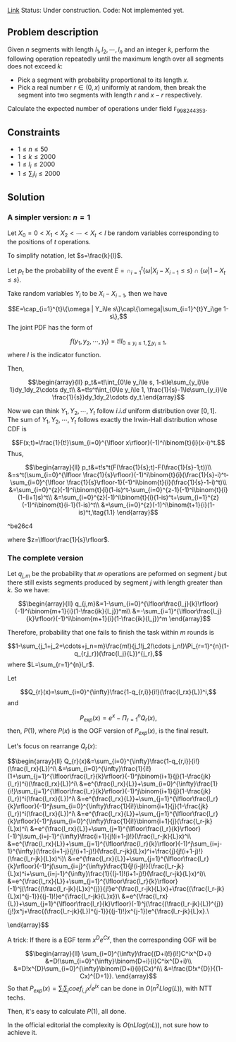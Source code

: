 [Link](https://codeforces.com/contest/1477/problem/F)
Status: Under construction.
Code: Not implemented yet.

## Problem description
Given $n$ segments with length $l_1,l_2,\cdots,l_n$ and an integer $k$, perform the following operation repeatedly until the maximum length over all segments does not exceed $k$:

- Pick a segment with probability proportional to its length $x$.
- Pick a real number $r\in (0,x)$ uniformly at random, then break the segment into two segments with length $r$ and $x-r$ respectively.

Calculate the expected number of operations under field $\mathtt{F}_{998244353}$.

## Constraints
- $1\le n\le 50$
- $1\le k\le 2000$
- $1\le l_i\le 2000$
- $1\le\sum_{i}l_i\le 2000$

## Solution
### A simpler version: $n=1$
Let $X_0=0\lt X_1\lt X_2\lt\cdots\lt X_t\lt l$ be random variables corresponding to the positions of $t$ operations.

To simplify notation, let $s=\frac{k}{l}$. 

Let $p_t$ be the probability of the event $E=\cap_{i=1}^{t}\{\omega | X_i-X_{i-1}\le s\}\cap \{\omega | 1-X_t\le s\}$.

Take random variables $Y_i$ to be $X_i-X_{i-1}$, then we have

$$E=\cap_{i=1}^{t}\{\omega | Y_i\le s\}\cap\{\omega|\sum_{i=1}^{t}Y_i\ge 1-s\},$$
The joint PDF has the form of

$$f(y_1,y_2,\cdots,y_t)=t!I_{0\le y_i\le 1, \sum_iy_i\le 1},$$
where $I$ is the indicator function.

Then,

$$\begin{array}{ll}
p_t&=t!\int_{0\le y_i\le s, 1-s\le\sum_{y_i}\le 1}dy_1dy_2\cdots dy_t\\
&=t!s^t\int_{0\le y_i\le 1, \frac{1}{s}-1\le\sum_{y_i}\le \frac{1}{s}}dy_1dy_2\cdots dy_t.\end{array}$$

Now we can think $Y_1,Y_2,\cdots,Y_t$ follow $i.i.d$ uniform distribution over $[0,1]$. The sum of $Y_1,Y_2,\cdots,Y_t$ follows exactly the Irwin-Hall distribution whose CDF is 

$$F(x;t)=\frac{1}{t!}\sum_{i=0}^{\lfloor x\rfloor}(-1)^i\binom{t}{i}(x-i)^t.$$
Thus,

$$\begin{array}{ll}
p_t&=t!s^t(F(\frac{1}{s};t)-F(\frac{1}{s}-1;t))\\
&=s^t(\sum_{i=0}^{\lfloor \frac{1}{s}\rfloor}(-1)^i\binom{t}{i}(\frac{1}{s}-i)^t-\sum_{i=0}^{\lfloor \frac{1}{s}\rfloor-1}(-1)^i\binom{t}{i}(\frac{1}{s}-1-i)^t)\\
&=\sum_{i=0}^{z}(-1)^i\binom{t}{i}(1-is)^t-\sum_{i=0}^{z-1}(-1)^i\binom{t}{i}(1-(i+1)s)^t\\
&=\sum_{i=0}^{z}(-1)^i\binom{t}{i}(1-is)^t+\sum_{i=1}^{z}(-1)^i\binom{t}{i-1}(1-is)^t\\
&=\sum_{i=0}^{z}(-1)^i\binom{t+1}{i}(1-is)^t,\tag{1.1}
\end{array}$$

^be26c4

where $z=\lfloor\frac{1}{s}\rfloor$.

### The complete version

Let $q_{j,m}$ be the probability that $m$ operations are peformed on segment $j$ but there still exists segments produced by segment $j$ with length greater than $k$. So we have:

$$\begin{array}{ll}
q_{j,m}&=1-\sum_{i=0}^{\lfloor\frac{l_j}{k}\rfloor}(-1)^i\binom{m+1}{i}(1-\frac{ik}{l_j})^m\\
&=-\sum_{i=1}^{\lfloor\frac{l_j}{k}\rfloor}(-1)^i\binom{m+1}{i}(1-\frac{ik}{l_j})^m
\end{array}$$


Therefore, probability that one fails to finish the task within $m$ rounds is

$$1-\sum_{j_1+j_2+\cdots+j_n=m}\frac{m!}{j_1!j_2!\cdots j_n!}\Pi_{r=1}^{n}(1-q_{r,j_r})(\frac{l_j}{L})^{j_r},$$
where $L=\sum_{r=1}^{n}l_r$.

Let 

$$Q_{r}(x)=\sum_{i=0}^{\infty}\frac{1-q_{r,i}}{i!}(\frac{l_rx}{L})^i,$$
and

$$P_{exp}(x)=e^x-\Pi_{r=1}^{n}Q_{r}(x),$$
then, $P(1)$, where $P(x)$ is the OGF version of $P_{exp}(x)$, is the final result.

Let's focus on rearrange $Q_r(x)$:

$$\begin{array}{ll}
Q_{r}(x)&=\sum_{i=0}^{\infty}\frac{1-q_{r,i}}{i!}(\frac{l_rx}{L})^i\\
&=\sum_{i=0}^{\infty}\frac{1}{i!}(1+\sum_{j=1}^{\lfloor\frac{l_r}{k}\rfloor}(-1)^j\binom{i+1}{j}(1-\frac{jk}{l_r})^i)(\frac{l_rx}{L})^i\\
&=e^{\frac{l_rx}{L}}+\sum_{i=0}^{\infty}\frac{1}{i!}\sum_{j=1}^{\lfloor\frac{l_r}{k}\rfloor}(-1)^j\binom{i+1}{j}(1-\frac{jk}{l_r})^i(\frac{l_rx}{L})^i\\
&=e^{\frac{l_rx}{L}}+\sum_{j=1}^{\lfloor\frac{l_r}{k}\rfloor}(-1)^j\sum_{i=0}^{\infty}\frac{1}{i!}\binom{i+1}{j}(1-\frac{jk}{l_r})^i(\frac{l_rx}{L})^i\\
&=e^{\frac{l_rx}{L}}+\sum_{j=1}^{\lfloor\frac{l_r}{k}\rfloor}(-1)^j\sum_{i=0}^{\infty}\frac{1}{i!}\binom{i+1}{j}(\frac{l_r-jk}{L}x)^i\\
&=e^{\frac{l_rx}{L}}+\sum_{j=1}^{\lfloor\frac{l_r}{k}\rfloor}(-1)^j\sum_{i=j-1}^{\infty}\frac{i+1}{j!(i+1-j)!}(\frac{l_r-jk}{L}x)^i\\
&=e^{\frac{l_rx}{L}}+\sum_{j=1}^{\lfloor\frac{l_r}{k}\rfloor}(-1)^j\sum_{i=j-1}^{\infty}(\frac{i+1-j}{j!(i+1-j)!}(\frac{l_r-jk}{L}x)^i+\frac{j}{j!(i+1-j)!}(\frac{l_r-jk}{L}x)^i)\\
&=e^{\frac{l_rx}{L}}+\sum_{j=1}^{\lfloor\frac{l_r}{k}\rfloor}(-1)^j(\sum_{i=j}^{\infty}\frac{1}{j!(i-j)!}(\frac{l_r-jk}{L}x)^i+\sum_{i=j-1}^{\infty}\frac{1}{(j-1)!(i+1-j)!}(\frac{l_r-jk}{L}x)^i)\\
&=e^{\frac{l_rx}{L}}+\sum_{j=1}^{\lfloor\frac{l_r}{k}\rfloor}(-1)^j(\frac{(\frac{l_r-jk}{L}x)^{j}}{j!}e^{\frac{l_r-jk}{L}x}+\frac{(\frac{l_r-jk}{L}x)^{j-1}}{(j-1)!}e^{\frac{l_r-jk}{L}x})\\
&=e^{\frac{l_rx}{L}}+\sum_{j=1}^{\lfloor\frac{l_r}{k}\rfloor}(-1)^j(\frac{(\frac{l_r-jk}{L})^{j}}{j!}x^j+\frac{(\frac{l_r-jk}{L})^{j-1}}{(j-1)!}x^{j-1})e^{\frac{l_r-jk}{L}x}.\\

\end{array}$$

A trick: If there is a EGF term $x^De^{Cx}$, then the corresponding OGF will be 

$$\begin{array}{ll}
\sum_{i=0}^{\infty}\frac{(D+i)!}{i!}C^ix^{D+i}
&=D!\sum_{i=0}^{\infty}\binom{D+i}{i}C^ix^{D+i}\\
&=D!x^{D}\sum_{i=0}^{\infty}\binom{D+i}{i}(Cx)^i\\
&=\frac{D!x^{D}}{(1-Cx)^{D+1}}.
\end{array}$$
So that $P_{exp}(x)=\sum_{i}\sum_{j}coef_{i,j}x^ie^{jx}$ can be done in $O(n^2Llog(L))$, with NTT techs.

Then, it's easy to calculate $P(1)$, all done.

In the official editorial the complexity is $O(nLlog(nL))$, not sure how to achieve it.

